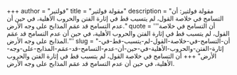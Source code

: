 +++
author = "فولتير"
title = "مقولة فولتير"
description = "مقولة فولتير: أن التسامح في خلاصة القول، لم يتسبب قط في إثارة الفتن والحروب الأهلية، في حين أن عدم التسامح قد عمَم المذابح على وجه الأرض."
quote = '''أن التسامح في خلاصة القول، لم يتسبب قط في إثارة الفتن والحروب الأهلية، في حين أن عدم التسامح قد عمَم المذابح على وجه الأرض.'''
slug = "أن-التسامح-في-خلاصة-القول-لم-يتسبب-قط-في-إثارة-الفتن-والحروب-الأهلية-في-حين-أن-عدم-التسامح-قد-عمَم-المذابح-على-وجه-الأرض"
+++
أن التسامح في خلاصة القول، لم يتسبب قط في إثارة الفتن والحروب الأهلية، في حين أن عدم التسامح قد عمَم المذابح على وجه الأرض.
